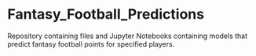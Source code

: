 # Fantasy_Football_Predictions
Repository containing files and Jupyter Notebooks containing models that predict fantasy football points for specified players.
